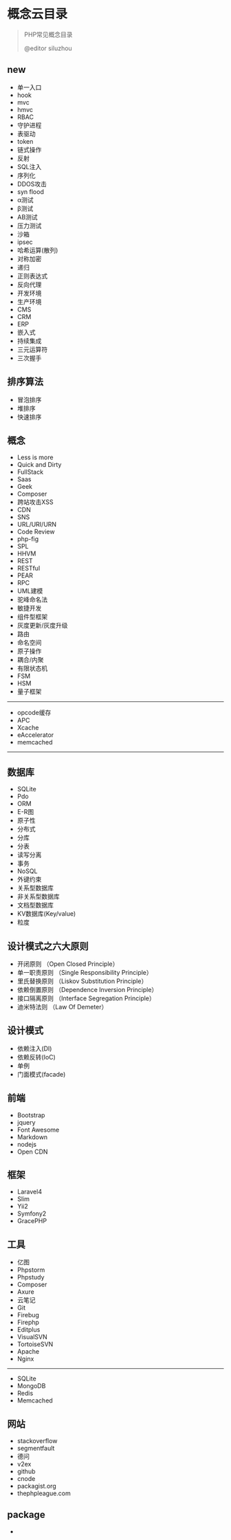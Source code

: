 # 概念云目录
> PHP常见概念目录
> 
> @editor siluzhou



 ## new

- 单一入口
- hook
- mvc
- hmvc
- RBAC
- 守护进程
- 表驱动
- token
- 链式操作
- 反射
- SQL注入
- 序列化
- DDOS攻击
- syn flood
- α测试
- β测试
- AB测试
- 压力测试
- 沙箱
- ipsec
- 哈希运算(散列)
- 对称加密
- 递归
- 正则表达式
- 反向代理
- 开发环境
- 生产环境
- CMS
- CRM
- ERP
- 嵌入式
- 持续集成
- 三元运算符
- 三次握手

## 排序算法
- 冒泡排序
- 堆排序
- 快速排序


## 概念

- Less is more
- Quick and Dirty
- FullStack
- Saas
- Geek
- Composer
- 跨站攻击XSS
- CDN
- SNS
- URL/URI/URN
- Code Review
- php-fig
- SPL
- HHVM
- REST
- RESTful
- PEAR
- RPC
- UML建模
- 驼峰命名法
- 敏捷开发
- 组件型框架
- 灰度更新/灰度升级
- 路由
- 命名空间
- 原子操作
- 耦合/内聚
- 有限状态机
- FSM
- HSM
- 量子框架
--------
- opcode缓存
- APC
- Xcache
- eAccelerator
- memcached
--------

## 数据库
- SQLite
- Pdo
- ORM
- E-R图
- 原子性
- 分布式
- 分库
- 分表
- 读写分离
- 事务
- NoSQL
- 外键约束
- 关系型数据库
- 非关系型数据库
- 文档型数据库
- KV数据库(Key/value)
- 粒度

## 设计模式之六大原则
- 开闭原则      （Open Closed Principle）
- 单一职责原则  （Single Responsibility Principle）
- 里氏替换原则  （Liskov Substitution Principle）
- 依赖倒置原则  （Dependence Inversion Principle）
- 接口隔离原则  （Interface Segregation Principle）
- 迪米特法则    （Law Of Demeter）

## 设计模式
- 依赖注入(DI)
- 依赖反转(IoC)
- 单例
- 门面模式(facade)

## 前端
- Bootstrap
- jquery
- Font Awesome
- Markdown
- nodejs
- Open CDN

## 框架
- Laravel4
- Slim
- Yii2
- Symfony2
- GracePHP

## 工具
- 亿图
- Phpstorm
- Phpstudy
- Composer
- Axure
- 云笔记
- Git
- Firebug
- Firephp
- Editplus
- VisualSVN
- TortoiseSVN
- Apache
- Nginx
---
- SQLite
- MongoDB
- Redis
- Memcached

## 网站
- stackoverflow
- segmentfault
- 德问
- v2ex
- github
- cnode
- packagist.org
- thephpleague.com

## package
- 
